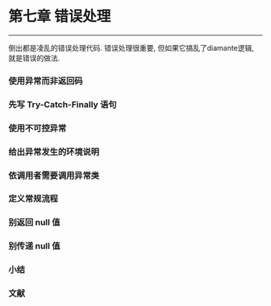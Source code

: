 # 第七章 错误处理

---

倒出都是凌乱的错误处理代码. 错误处理很重要, 但如果它搞乱了diamante逻辑, 就是错误的做法.

### 使用异常而非返回码

### 先写 Try-Catch-Finally 语句

### 使用不可控异常

### 给出异常发生的环境说明

### 依调用者需要调用异常类

### 定义常规流程

### 别返回 null 值

### 别传递 null 值

### 小结

### 文献